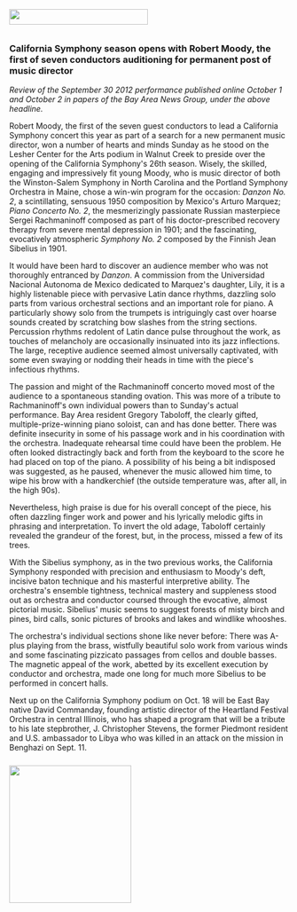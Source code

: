 <!-- MAIN TABLE -->
<tr class="table_main" >
<td class="td_center" valign="top">

<img src="images/title_reviews.gif" width="250" height="28" vspace="10" /><br />


<h3><b>California Symphony season opens with Robert Moody, the first of seven conductors auditioning for permanent post of music director</b></h3>

<i>Review of the September 30 2012 performance published online October 1 and October 2 in papers of the Bay Area News Group, under the above headline.</i> <p></p>


Robert Moody, the first of the seven guest conductors to lead a California Symphony concert this year as part of a search for a new permanent music director, won a number of hearts and minds Sunday as he stood on the Lesher Center for the Arts podium in Walnut Creek to preside over the opening of the California Symphony's 26th season.
Wisely, the skilled, engaging and impressively fit young Moody, who is music director of both the Winston-Salem Symphony in North Carolina and the Portland Symphony Orchestra in Maine, chose a win-win program for the occasion: <i>Danzon No. 2</i>, a scintillating, sensuous 1950 composition by Mexico's Arturo Marquez; <i>Piano Concerto No. 2</i>, the mesmerizingly passionate Russian masterpiece Sergei Rachmaninoff composed as part of his doctor-prescribed recovery therapy from severe mental depression in 1901; and the fascinating, evocatively atmospheric <i>Symphony No. 2</i> composed by the Finnish Jean Sibelius in 1901.<p></p>
It would have been hard to discover an audience member who was not thoroughly entranced by <i>Danzon</i>. A commission from the Universidad Nacional Autonoma de Mexico dedicated to Marquez's daughter, Lily, it is a highly listenable piece with pervasive Latin dance rhythms, dazzling solo parts from various orchestral sections and an important role for piano. A particularly showy solo from the trumpets is intriguingly cast over hoarse sounds created by scratching bow slashes from the string sections. Percussion rhythms redolent of Latin dance pulse throughout the work, as touches of melancholy are occasionally insinuated into its jazz inflections. The large, receptive audience seemed almost universally captivated, with some even swaying or nodding their heads in time with the piece's infectious rhythms.<p></p>

The passion and might of the Rachmaninoff concerto moved most of the audience to a spontaneous standing ovation. This was more of a tribute to Rachmaninoff's own individual powers than to Sunday's actual performance. Bay Area resident Gregory Taboloff, the clearly gifted, multiple-prize-winning piano soloist, can and has done better. There was definite insecurity in some of his passage work and in his coordination with the orchestra. Inadequate rehearsal time could have been the problem. He often looked distractingly back and forth from the keyboard to the score he had placed on top of the piano. A possibility of his being a bit indisposed was suggested, as he paused, whenever the music allowed him time, to wipe his brow with a handkerchief (the outside temperature was, after all, in the high 90s). <p></p>

Nevertheless, high praise is due for his overall concept of the piece, his often dazzling finger work and power and his lyrically melodic gifts in phrasing and interpretation. To invert the old adage, Taboloff certainly revealed the grandeur of the forest, but, in the process, missed a few of its trees.<p></p>

With the Sibelius symphony, as in the two previous works, the California Symphony responded with precision and enthusiasm to Moody's deft, incisive baton technique and his masterful interpretive ability. The orchestra's ensemble tightness, technical mastery and suppleness stood out as orchestra and conductor coursed through the evocative, almost pictorial music. Sibelius' music seems to suggest forests of misty birch and pines, bird calls, sonic pictures of brooks and lakes and windlike whooshes.<p></p>

The orchestra's individual sections shone like never before: There was A-plus playing from the brass, wistfully beautiful solo work from various winds and some fascinating pizzicato passages from cellos and double basses. The magnetic appeal of the work, abetted by its excellent execution by conductor and orchestra, made one long for much more Sibelius to be performed in concert halls.<p></p>

Next up on the California Symphony podium on Oct. 18 will be East Bay native David Commanday, founding artistic director of the Heartland Festival Orchestra in central Illinois, who has shaped a program that will be a tribute to his late stepbrother, J. Christopher Stevens, the former Piedmont resident and U.S. ambassador to Libya who was killed in an attack on the mission in Benghazi on Sept. 11.<p></p>




<!-- LEFT TO RIGHT CELL CHANGE -->
</td><td class="td_right">

<img src="images/logos_newspaper.gif" width="220" height="248" vspace="10" /><br />

<p></p>





</td></tr></table>
</td></tr></table>

<br /><br />


<img src="images/btn_articles_on.gif" height="1" width="1" />
<img src="images/btn_casestudies_on.gif" height="1" width="1" />
<img src="images/btn_cheryl_on.gif" height="1" width="1" />
<img src="images/btn_cheryl_p_on.gif" height="1" width="1" />
<img src="images/btn_clients_on.gif" height="1" width="1" />
<img src="images/btn_contact_on.gif" height="1" width="1" />
<img src="images/btn_history_on.gif" height="1" width="1" />
<img src="images/btn_home_on.gif" height="1" width="1" />
<img src="images/btn_interviews_on.gif" height="1" width="1" />
<img src="images/btn_resume_on.gif" height="1" width="1" />
<img src="images/btn_reviews_on.gif" height="1" width="1" />
<img src="images/btn_services_on.gif" height="1" width="1" />
<img src="images/btn_warner_on.gif" height="1" width="1" />
<img src="images/btn_warner_p_on.gif" height="1" width="1" />

<!-- EXTERNAL LINKS -->
<div style="position: absolute; top: -20px; left: -20px;">
<a href="http://www.dunningmarketing.com">.</a>
<a href="http://www.witnessamerica.com">.</a>
<a href="http://www.witnessamerica.com/camcorders">.</a>
<a href="http://www.ksql.com">.</a>
<a href="http://www.ascendaviation.com">.</a>
<a href="http://www.echovalleysupply.com">.</a>
<a href="http://www.northworks.net">.</a>
<a href="http://www.attainia.com">.</a>
<a href="http://www.briandunning.com">.</a>
</div>
<!-- END EXTERNAL LINKS -->

</body>
</html>
